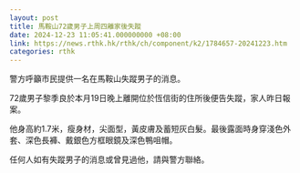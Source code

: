 ```yaml
---
layout: post
title: 馬鞍山72歲男子上周四離家後失蹤
date: 2024-12-23 11:05:41.000000000 +08:00
link: https://news.rthk.hk/rthk/ch/component/k2/1784657-20241223.htm
categories: rthk
---
```


警方呼籲市民提供一名在馬鞍山失蹤男子的消息。

72歲男子黎季良於本月19日晚上離開位於恆信街的住所後便告失蹤，家人昨日報案。

他身高約1.7米，瘦身材，尖面型，黃皮膚及蓄短灰白髮。最後露面時身穿淺色外套、深色長褲、戴銀色方框眼鏡及深色鴨咀帽。

任何人如有失蹤男子的消息或曾見過他，請與警方聯絡。
